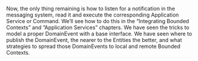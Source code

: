 Now, the only thing remaining is how to listen for a notification in the messaging system, read it and execute the corresponding Application Service or Command. We’ll see how to do this in the “Integrating Bounded Contexts” and “Application Services” chapters. We have seen the tricks to model a proper DomainEvent with a base interface. We have seen where to publish the DomainEvent, the nearer to the Entities the better, and what strategies to spread those DomainEvents to local and remote Bounded Contexts.

